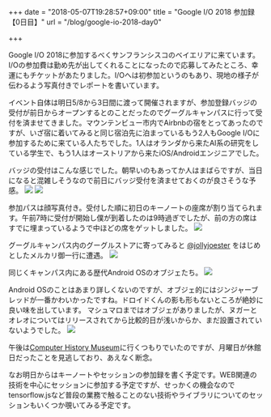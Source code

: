 +++
date = "2018-05-07T19:28:57+09:00"
title = "Google I/O 2018 参加録【0日目】"
url = "/blog/google-io-2018-day0"

+++

Google I/O 2018に参加するべくサンフランシスコのベイエリアに来ています。I/Oの参加費は勤め先が出してくれることになったので応募してみたところ、幸運にもチケットがあたりました。I/Oへは初参加というのもあり、現地の様子が伝わるよう写真付きでレポートを書いています。

イベント自体は明日5/8から3日間に渡って開催されますが、参加登録バッジの受付が前日からオープンするとのことだったのでグーグルキャンパスに行って受付を済ませてきました。マウンテンビュー市内でAirbnbの宿をとってあったのですが、いざ宿に着いてみると同じ宿泊先に泊まっているもう2人もGoogle I/Oに参加するために来ている人たちでした。1人はオランダから来たAI系の研究をしている学生で、もう1人はオーストリアから来たiOS/Androidエンジニアでした。

バッジの受付はこんな感じでした。朝早いのもあってか人はまばらですが、当日になると混雑しそうなので前日にバッジ受付を済ませておくのが良さそうな予感。
![](/static/20180507/1.jpg)
![](/static/20180507/2.jpg)

参加パスは顔写真付き。受付した順に初日のキーノートの座席が割り当てられます。午前7時に受付が開始し僕が到着したのは9時過ぎでしたが、前の方の席はすでに埋まっているようで中ほどの席をゲットしました。
![](/static/20180507/3.jpg)

グーグルキャンパス内のグーグルストアに寄ってみると [@jollyjoester](https://twitter.com/jollyjoester/) をはじめとしたメルカリ御一行に遭遇。
![](/static/20180507/4.jpg)

同じくキャンパス内にある歴代Android OSのオブジェたち。
![](/static/20180507/5.jpg)

Android OSのことはあまり詳しくないのですが、オブジェ的にはジンジャーブレッドが一番かわいかったですね。ドロイドくんの影も形もないところが絶妙に良い味を出しています。
マシュマロまではオブジェがありましたが、ヌガーとオレオについてはリリースされてから比較的日が浅いからか、まだ設置されていないようでした。
![](/static/20180507/6.jpg)

午後は[Computer History Museum](http://www.computerhistory.org/)に行くつもりでいたのですが、月曜日が休館日だったことを見逃しており、あえなく断念。

なお明日からはキーノートやセッションの参加録を書く予定です。WEB関連の技術を中心にセッションに参加する予定ですが、せっかくの機会なのでtensorflow.jsなど普段の業務で触ることのない技術やライブラリについてのセッションもいくつか覗いてみる予定です。

